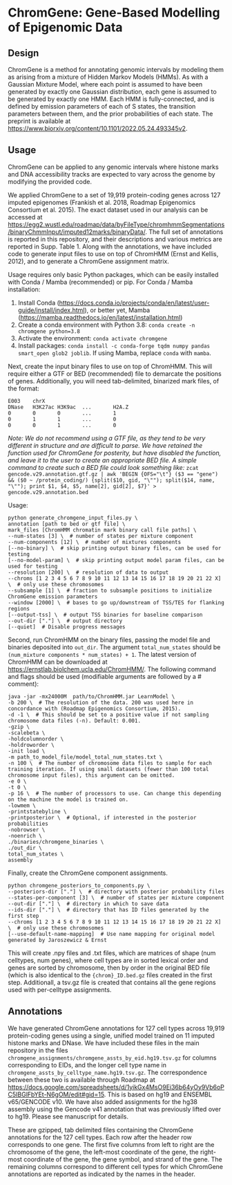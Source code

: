 # ChromGene: Gene-Based Modelling of Epigenomic Data

## Design
ChromGene is a method for annotating genomic intervals by modeling them as arising from a mixture of Hidden Markov Models (HMMs). As with a Gaussian Mixture Model, where each point is assumed to have been generated by exactly one Gaussian distribution, each gene is assumed to be generated by exactly one HMM. Each HMM is fully-connected, and is defined by emission parameters of each of S states, the transition parameters between them, and the prior probabilities of each state. The preprint is available at https://www.biorxiv.org/content/10.1101/2022.05.24.493345v2.

## Usage
ChromGene can be applied to any genomic intervals where histone marks and DNA accessibility tracks are expected to vary across the genome by modifying the provided code.

We applied ChromGene to a set of 19,919 protein-coding genes across 127 imputed epigenomes (Frankish et al. 2018, Roadmap Epigenomics Consortium et al. 2015). The exact dataset used in our analysis can be accessed at https://egg2.wustl.edu/roadmap/data/byFileType/chromhmmSegmentations/binaryChmmInput/imputed12marks/binaryData/. The full set of annotations is reported in this repository, and their descriptions and various metrics are reported in Supp. Table 1. Along with the annotations, we have included code to generate input files to use on top of ChromHMM (Ernst and Kellis, 2012), and to generate a ChromGene assignment matrix.

Usage requires only basic Python packages, which can be easily installed with Conda / Mamba (recommended) or pip. For Conda / Mamba installation:
1. Install Conda (https://docs.conda.io/projects/conda/en/latest/user-guide/install/index.html), or better yet, Mamba (https://mamba.readthedocs.io/en/latest/installation.html)
2. Create a conda environment with Python 3.8: `conda create -n chromgene python=3.8`
3. Activate the environment: `conda activate chromgene`
4. Install packages: `conda install -c conda-forge tqdm numpy pandas smart_open glob2 joblib`. If using Mamba, replace `conda` with `mamba`.

Next, create the input binary files to use on top of ChromHMM. This will require either a GTF or BED (recommended) file to demarcate the positions of genes. Additionally, you will need tab-delimited, binarized mark files, of the format:
```
E003    chrX
DNase   H3K27ac H3K9ac  ...       H2A.Z
0       0       0       ...       1
0       1       1       ...       0
0       0       1       ...       0
```

*Note: We do not recommend using a GTF file, as they tend to be very different in structure and are difficult to parse. We have retained the function used for ChromGene for posterity, but have disabled the function, and leave it to the user to create an appropriate BED file. A simple command to create such a BED file could look something like:* `zcat gencode.v29.annotation.gtf.gz | awk 'BEGIN {OFS="\t"} ($3 == "gene") && ($0 ~ /protein_coding/) {split($10, gid, "\""); split($14, name, "\""); print $1, $4, $5, name[2], gid[2], $7}' > gencode.v29.annotation.bed`

Usage:
```
python generate_chromgene_input_files.py \
annotation [path to bed or gtf file] \
mark_files [ChromHMM chromatin mark binary call file paths] \
--num-states [3] \  # number of states per mixture component
--num-components [12] \  # number of mixtures components
[--no-binary] \  # skip printing output binary files, can be used for testing
[--no-model-param] \  # skip printing output model param files, can be used for testing
--resolution [200] \  # resolution of data to output
--chroms [1 2 3 4 5 6 7 8 9 10 11 12 13 14 15 16 17 18 19 20 21 22 X] \  # only use these chromosomes
--subsample [1] \  # fraction to subsample positions to initialize ChromGene emission parameters
--window [2000] \  # bases to go up/downstream of TSS/TES for flanking regions
[--output-tss] \  # output TSS binaries for baseline comparison
--out-dir ["."] \  # output directory
[--quiet]  # Disable progress messages
```

Second, run ChromHMM on the binary files, passing the model file and binaries deposited into `out_dir`. The argument `total_num_states` should be `(num_mixture components * num_states) + 1`. The latest version of ChromHMM can be downloaded at https://ernstlab.biolchem.ucla.edu/ChromHMM/. The following command and flags should be used (modifiable arguments are followed by a # comment):
```
java -jar -mx24000M  path/to/ChromHMM.jar LearnModel \
-b 200 \  # The resolution of the data. 200 was used here in concordance with (Roadmap Epigenomics Consortium, 2015).
-d -1 \  # This should be set to a positive value if not sampling chromosome data files (-n). Default: 0.001.
-gzip \
-scalebeta \
-holdcolumnorder \
-holdroworder \
-init load \
-m path_to_model_file/model_total_num_states.txt \
-n 100 \  # The number of chromosome data files to sample for each training iteration. If using small datasets (fewer than 100 total chromosome input files), this argument can be omitted.
-e 0 \
-t 0 \
-p 16 \  # The number of processors to use. Can change this depending on the machine the model is trained on.
-lowmem \
-printstatebyline \
-printposterior \  # Optional, if interested in the posterior probabilities
-nobrowser \
-noenrich \
./binaries/chromgene_binaries \
./out_dir \
total_num_states \
assembly
```

Finally, create the ChromGene component assignments.
```
python chromgene_posteriors_to_components.py \
--posteriors-dir ["."] \  # directory with posterior probability files
--states-per-component [3] \  # number of states per mixture component
--out-dir ["."] \  # directory in which to save data
--ids-dir ["."] \  # directory that has ID files generated by the first step
--chroms [1 2 3 4 5 6 7 8 9 10 11 12 13 14 15 16 17 18 19 20 21 22 X] \  # only use these chromosomes
[--use-default-name-mapping]  # Use name mapping for original model generated by Jaroszewicz & Ernst
```

This will create .npy files and .txt files, which are matrices of shape (num celltypes, num genes), where cell types are in sorted lexical order and genes are sorted by chromosome, then by order in the original BED file (which is also identical to the `{chrom}_ID.bed.gz` files created in the first step. Additionall, a tsv.gz file is created that contains all the gene regions used with per-celltype assignments.

## Annotations
We have generated ChromGene annotations for 127 cell types across 19,919 protein-coding genes using a single, unified model trained on 11 imputed histone marks and DNase. We have included these files in the main repository in the files `chromgene_assignments/chromgene_assts_by_eid.hg19.tsv.gz` for columns corresponding to EIDs, and the longer cell type name in `chromgene_assts_by_celltype_name.hg19.tsv.gz`. The correspondence between these two is available through Roadmap at https://docs.google.com/spreadsheets/d/1yikGx4MsO9Ei36b64yOy9Vb6oPC5IBGlFbYEt-N6gOM/edit#gid=15. This is based on hg19 and ENSEMBL v65/GENCODE v10. We have also added assignments for the hg38 assembly using the Gencode v41 annotation that was previously lifted over to hg19. Please see manuscript for details.

These are gzipped, tab delimited files containing the ChromGene annotations for the 127 cell types. Each row after the header row corresponds to one gene. The first five columns from left to right are the chromosome of the gene, the left-most coordinate of the gene, the right-most coordinate of the gene, the gene symbol, and strand of the gene. The remaining columns correspond to different cell types for which ChromGene annotations are reported as indicated by the names in the header.
